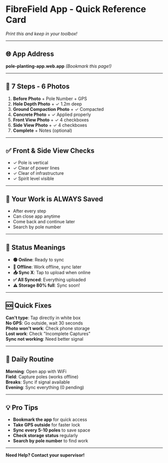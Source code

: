 # FibreField App - Quick Reference Card
*Print this and keep in your toolbox!*

---

## 🌐 App Address
**pole-planting-app.web.app**
*(Bookmark this page!)*

---

## 📸 7 Steps - 6 Photos
1. **Before Photo** + Pole Number + GPS
2. **Hole Depth Photo** + ✓ 1.2m deep
3. **Ground Compaction Photo** + ✓ Compacted
4. **Concrete Photo** + ✓ Applied properly  
5. **Front View Photo** + ✓ 4 checkboxes
6. **Side View Photo** + ✓ 4 checkboxes
7. **Complete** + Notes (optional)

---

## ✅ Front & Side View Checks
- ✓ Pole is vertical
- ✓ Clear of power lines  
- ✓ Clear of infrastructure
- ✓ Spirit level visible

---

## 💾 Your Work is ALWAYS Saved
- After every step
- Can close app anytime
- Come back and continue later
- Search by pole number

---

## 🔄 Status Meanings
- **🟢 Online**: Ready to sync
- **🔴 Offline**: Work offline, sync later
- **📤 Sync X**: Tap to upload when online
- **✅ All Synced**: Everything uploaded
- **⚠️ Storage 80% full**: Sync soon!

---

## 🆘 Quick Fixes
**Can't type**: Tap directly in white box  
**No GPS**: Go outside, wait 30 seconds  
**Photo won't work**: Check phone storage  
**Lost work**: Check "Incomplete Captures"  
**Sync not working**: Need better signal  

---

## 📱 Daily Routine
**Morning**: Open app with WiFi  
**Field**: Capture poles (works offline)  
**Breaks**: Sync if signal available  
**Evening**: Sync everything (0 pending)

---

## 💡 Pro Tips
- **Bookmark the app** for quick access
- **Take GPS outside** for faster lock
- **Sync every 5-10 poles** to save space
- **Check storage status** regularly
- **Search by pole number** to find work

---

**Need Help? Contact your supervisor!**